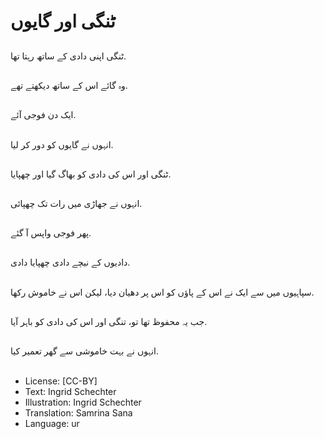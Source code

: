 # ٹنگی اور گایوں

##
ٹنگی اپنی دادی کے ساتھ رہتا تھا.

##
وہ گائے اس کے ساتھ دیکھتے تھے.

##
ایک دن فوجی آئے.

##
انہوں نے گایوں کو دور کر لیا.

##
ٹنگی اور اس کی دادی کو بھاگ گیا اور چھپایا.

##
انہوں نے جھاڑی میں رات تک چھپائی.

##
پھر فوجی واپس آ گئے.

##
دادیوں کے نیچے دادی چھپایا دادی.

##
سپاہیوں میں سے ایک نے اس کے پاؤں کو اس پر دھیان دیا، لیکن اس نے خاموش رکھا.

##
جب یہ محفوظ تھا تو، تنگی اور اس کی دادی کو باہر آیا.

##
انہوں نے بہت خاموشی سے گھر تعمیر کیا.

##
* License: [CC-BY]
* Text: Ingrid Schechter
* Illustration: Ingrid Schechter
* Translation: Samrina Sana
* Language: ur
